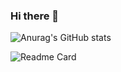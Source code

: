 ### Hi there 👋

<!--
**shinlooker/shinlooker** is a ✨ _special_ ✨ repository because its `README.md` (this file) appears on your GitHub profile.

Here are some ideas to get you started:

- 🔭 I’m currently working on ...
- 🌱 I’m currently learning ...
- 👯 I’m looking to collaborate on ...
- 🤔 I’m looking for help with ...
- 💬 Ask me about ...
- 📫 How to reach me: ...
- 😄 Pronouns: ...
- ⚡ Fun fact: ...
-->
![Anurag's GitHub stats](https://github-readme-stats.vercel.app/api?username=Shinlooker&show_icons=true&theme=nord)

![Readme Card](https://github-readme-stats.vercel.app/api/pin/?username=Shinlooker&repo=SmartCard&theme=material-palenight)
